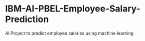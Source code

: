 # IBM-AI-PBEL-Employee-Salary-Prediction
AI Project to predict employee salaries using machine learning
